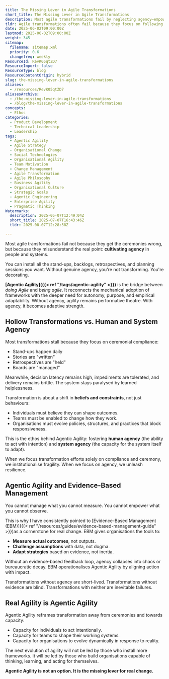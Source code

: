 ```yaml
---
title: The Missing Lever in Agile Transformations
short_title: The Missing Lever in Agile Transformations
description: Most agile transformations fail by neglecting agency—empowering people and systems to adapt—making true agility possible through autonomy, evidence, and continuous learning.
tldr: Agile transformations often fail because they focus on following ceremonies instead of building real agency in people and systems. True agility comes from empowering individuals and teams to make decisions and adapt, supported by evidence-based management to measure outcomes and guide change. To succeed, shift your transformation efforts from compliance to fostering agency and use data to drive continuous improvement.
date: 2025-06-02T09:00:00Z
lastmod: 2025-06-02T09:00:00Z
weight: 345
sitemap:
  filename: sitemap.xml
  priority: 0.6
  changefreq: weekly
ResourceId: RevK05qtZD7
ResourceImport: false
ResourceType: blog
ResourceContentOrigin: hybrid
slug: the-missing-lever-in-agile-transformations
aliases:
  - /resources/RevK05qtZD7
aliasesArchive:
  - /the-missing-lever-in-agile-transformations
  - /blog/the-missing-lever-in-agile-transformations
concepts:
  - Ethos
categories:
  - Product Development
  - Technical Leadership
  - Leadership
tags:
  - Agentic Agility
  - Agile Strategy
  - Organisational Change
  - Social Technologies
  - Organisational Agility
  - Team Motivation
  - Change Management
  - Agile Transformation
  - Agile Philosophy
  - Business Agility
  - Organisational Culture
  - Strategic Goals
  - Agentic Engineering
  - Enterprise Agility
  - Pragmatic Thinking
Watermarks:
  description: 2025-05-07T12:49:04Z
  short_title: 2025-07-07T16:43:46Z
  tldr: 2025-08-07T12:28:58Z

---
```

Most agile transformations fail not because they get the ceremonies wrong, but because they misunderstand the real point: **cultivating agency** in people and systems.

You can install all the stand-ups, backlogs, retrospectives, and planning sessions you want. Without genuine agency, you're not transforming. You're decorating.

**[Agentic Agility]({{< ref "/tags/agentic-agility" >}})** is the bridge between _doing Agile_ and _being agile_. It reconnects the mechanical adoption of frameworks with the deeper need for autonomy, purpose, and empirical adaptability. Without agency, agility remains performative theatre. With agency, it becomes adaptive strength.

## Hollow Transformations vs. Human and System Agency

Most transformations stall because they focus on ceremonial compliance:

- Stand-ups happen daily
- Stories are "written"
- Retrospectives are "held"
- Boards are "managed"

Meanwhile, decision latency remains high, impediments are tolerated, and delivery remains brittle. The system stays paralysed by learned helplessness.

Transformation is about a shift in **beliefs and constraints**, not just behaviours:

- Individuals must believe they can shape outcomes.
- Teams must be enabled to change how they work.
- Organisations must evolve policies, structures, and practices that block responsiveness.

This is the ethos behind Agentic Agility: fostering **human agency** (the ability to act with intention) and **system agency** (the capacity for the system itself to adapt).

When we focus transformation efforts solely on compliance and ceremony, we institutionalise fragility. When we focus on agency, we unleash resilience.

## Agentic Agility and Evidence-Based Management

You cannot manage what you cannot measure. You cannot empower what you cannot observe.

This is why I have consistently pointed to [Evidence-Based Management (EBM)]({{< ref "/resources/guides/evidence-based-management-guide" >}})as a cornerstone for real change. EBM gives organisations the tools to:

- **Measure actual outcomes**, not outputs.
- **Challenge assumptions** with data, not dogma.
- **Adapt strategies** based on evidence, not inertia.

Without an evidence-based feedback loop, agency collapses into chaos or bureaucratic decay. EBM operationalises Agentic Agility by aligning action with impact.

Transformations without agency are short-lived.
Transformations without evidence are blind.
Transformations with neither are inevitable failures.

## Real Agility is Agentic Agility

Agentic Agility reframes transformation away from ceremonies and towards capacity:

- Capacity for individuals to act intentionally.
- Capacity for teams to shape their working systems.
- Capacity for organisations to evolve dynamically in response to reality.

The next evolution of agility will not be led by those who install more frameworks. It will be led by those who build organisations capable of thinking, learning, and acting for themselves.

**Agentic Agility is not an option. It is the missing lever for real change.**
